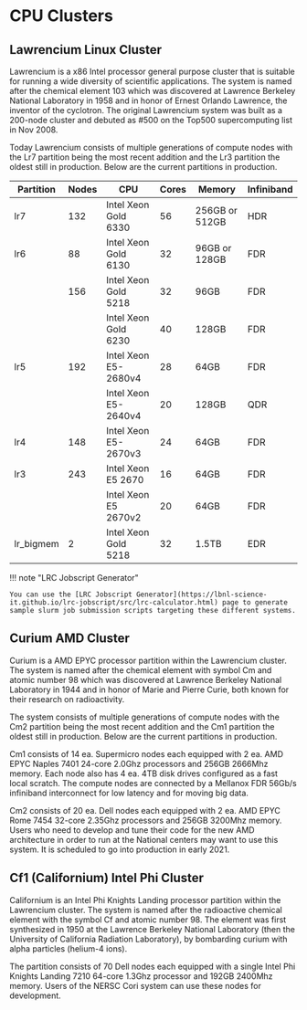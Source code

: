 # CPU Clusters

## Lawrencium Linux Cluster

Lawrencium is a x86 Intel processor general purpose cluster that is suitable for running a wide diversity of scientific applications. The system is named after the chemical element 103 which was discovered at Lawrence Berkeley National Laboratory in 1958 and in honor of Ernest Orlando Lawrence, the inventor of the cyclotron. The original Lawrencium system was built as a 200-node cluster and debuted as #500 on the Top500 supercomputing list in Nov 2008.

Today Lawrencium consists of multiple generations of compute nodes with the Lr7 partition being the most recent addition and the Lr3 partition the oldest still in production. Below are the current partitions in production.

| Partition | Nodes | CPU                  | Cores | Memory | Infiniband | 
| --------- | ----- | -------------------- | ----- | ------ | ---------- | 
| lr7       | 132   | Intel Xeon Gold 6330 | 56    | 256GB or 512GB  | HDR |
| lr6       | 88    | Intel Xeon Gold 6130 | 32    | 96GB or 128GB | FDR |
|           | 156   | Intel Xeon Gold 5218 | 32    | 96GB   | FDR |
|           |       | Intel Xeon Gold 6230 | 40    | 128GB  | FDR |
| lr5       | 192   | Intel Xeon E5-2680v4 | 28    | 64GB   | FDR | 
|           |       | Intel Xeon E5-2640v4 | 20    | 128GB  | QDR |
| lr4       | 148   | Intel Xeon E5-2670v3 | 24    | 64GB   | FDR | 
| lr3       | 243   | Intel Xeon E5 2670   | 16    | 64GB   | FDR |
|           |       | Intel Xeon E5 2670v2 | 20    | 64GB   | FDR |
| lr_bigmem | 2     | Intel Xeon Gold 5218 | 32    | 1.5TB | EDR |

!!! note "LRC Jobscript Generator"

    You can use the [LRC Jobscript Generator](https://lbnl-science-it.github.io/lrc-jobscript/src/lrc-calculator.html) page to generate sample slurm job submission scripts targeting these different systems.

## Curium AMD Cluster

Curium is a AMD EPYC processor partition within the Lawrencium cluster. The system is named after the chemical element with symbol Cm and atomic number 98 which was discovered at Lawrence Berkeley National Laboratory in 1944 and in honor of Marie and Pierre Curie, both known for their research on radioactivity. 

The system consists of multiple generations of compute nodes with the Cm2 partition being the most recent addition and the Cm1 partition the oldest still in production. Below are the current partitions in production.

Cm1 consists of 14 ea. Supermicro nodes each equipped with 2 ea. AMD EPYC Naples 7401 24-core 2.0Ghz processors and 256GB 2666Mhz memory. Each node also has 4 ea. 4TB disk drives configured as a fast local scratch. The compute nodes are connected by a Mellanox FDR 56Gb/s infiniband interconnect for low latency and for moving big data.

Cm2 consists of 20 ea. Dell nodes each equipped with 2 ea. AMD EPYC Rome 7454 32-core 2.35Ghz processors and 256GB 3200Mhz memory. Users who need to develop and tune their code for the new AMD architecture in order to run at the National centers may want to use this system. It is scheduled to go into production in early 2021.

## Cf1 (Californium) Intel Phi Cluster

Californium is an Intel Phi Knights Landing processor partition within the Lawrencium cluster. The system is named after the radioactive chemical element with the symbol Cf and atomic number 98. The element was first synthesized in 1950 at the Lawrence Berkeley National Laboratory (then the University of California Radiation Laboratory), by bombarding curium with alpha particles (helium-4 ions).

The partition consists of 70 Dell nodes each equipped with a single Intel Phi Knights Landing 7210 64-core 1.3Ghz processor and 192GB 2400Mhz memory. Users of the NERSC Cori system can use these nodes for development.